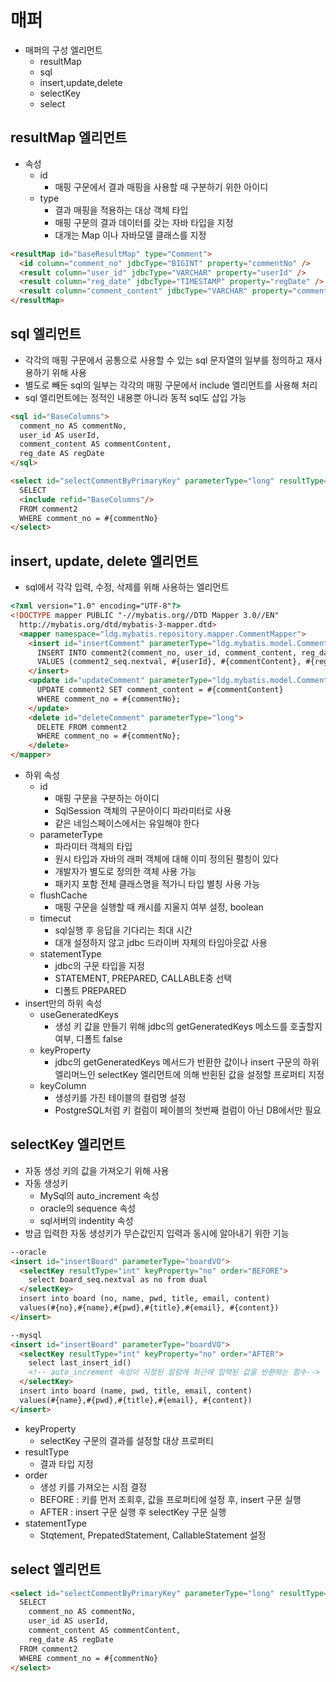 # 매퍼
- 매퍼의 구성 엘리먼트
  - resultMap
  - sql
  - insert,update,delete
  - selectKey
  - select

## resultMap 엘리먼트
- 속성
  - id
    - 매핑 구문에서 결과 매핑을 사용할 때 구분하기 위한 아이디
  - type
    - 결과 매핑을 적용하는 대상 객체 타입
    - 매핑 구문의 결과 데이터를 갖는 자바 타입을 지정
    - 대개는 Map 이나 자바모델 클래스를 지정   

```html
<resultMap id="baseResultMap" type="Comment">
  <id column="comment_no" jdbcType="BIGINT" property="commentNo" />
  <result column="user_id" jdbcType="VARCHAR" property="userId" />
  <result column="reg_date" jdbcType="TIMESTAMP" property="regDate" />
  <result column="comment_content" jdbcType="VARCHAR" property="commentContent" />
</resultMap>
```

## sql 엘리먼트
- 각각의 매핑 구문에서 공통으로 사용할 수 있는 sql 문자열의 일부를 정의하고 재사용하기 위해 사용
- 별도로 빼둔 sql의 일부는 각각의 매핑 구문에서 include 엘리먼트를 사용해 처리
- sql 엘리먼트에는 정적인 내용뿐 아니라 동적 sql도 삽입 가능   

```html
<sql id="BaseColumns">
  comment_no AS commentNo,
  user_id AS userId,
  comment_content AS commentContent,
  reg_date AS regDate
</sql>

<select id="selectCommentByPrimaryKey" parameterType="long" resultType="ldg.mybatis.model.Comment">
  SELECT
  <include refid="BaseColumns"/>
  FROM comment2
  WHERE comment_no = #{commentNo}
</select>
```

## insert, update, delete 엘리먼트
- sql에서 각각 입력, 수정, 삭제를 위해 사용하는 엘리먼트   

```html
<?xml version="1.0" encoding="UTF-8"?>
<!DOCTYPE mapper PUBLIC "-//mybatis.org//DTD Mapper 3.0//EN" 
  http://mybatis.org/dtd/mybatis-3-mapper.dtd>
  <mapper namespace="ldg.mybatis.repository.mapper.CommentMapper">
    <insert id="insertComment" parameterType="ldg.mybatis.model.Comment">
      INSERT INTO comment2(comment_no, user_id, comment_content, reg_date)
      VALUES (comment2_seq.nextval, #{userId}, #{commentContent}, #{regDate})
    </insert>
    <update id="updateComment" parameterType="ldg.mybatis.model.Comment">
      UPDATE comment2 SET comment_content = #{commentContent}
      WHERE comment_no = #{commentNo};
    </update>
    <delete id="deleteComment" parameterType="long">
      DELETE FROM comment2
      WHERE comment_no = #{commentNo};
    </delete>
</mapper>
```

- 하위 속성
  - id
    - 매핑 구문을 구분하는 아이디
    - SqlSession 객체의 구문아이디 파라미터로 사용
    - 같은 네임스페이스에서는 유일해야 한다
  - parameterType
    - 파라미터 객체의 타입
    - 원시 타입과 자바의 래퍼 객체에 대해 이미 정의된 펼칭이 있다
    - 개발자가 별도로 정의한 객체 사용 가능
    - 패키지 포함 전체 클래스명을 적가니 타입 별칭 사용 가능
  - flushCache
    - 매핑 구문을 실행할 때 캐시를 지울지 여부 설정, boolean
  - timecut
    - sql실행 후 응답을 기다리는 최대 시간
    - 대개 설정하지 않고 jdbc 드라이버 자체의 타임아웃값 사용
  - statementType
    - jdbc의 구문 타입을 지정
    - STATEMENT, PREPARED, CALLABLE중 선택
    - 디폴트 PREPARED
- insert만의 하위 속성
  - useGeneratedKeys
    - 생성 키 값을 만들기 위해 jdbc의 getGeneratedKeys 메소드를 호출할지 여부, 디폴트 false
  - keyProperty
    - jdbc의 getGeneratedKeys 메서드가 반환한 값이나 insert 구문의 하위 엘리머느인 selectKey 엘리먼트에 의해 반횐된 값을 설정할 프로퍼티 지정
  - keyColumn
    - 생성키를 가진 테이블의 컬럼명 설정
    - PostgreSQL처럼 키 컬럼이 페이블의 첫번째 컬럼이 아닌 DB에서만 필요   

## selectKey 엘리먼트
- 자동 생성 키의 값을 가져오기 위해 사용
- 자동 생성키
  - MySql의 auto_increment 속성
  - oracle의 sequence 속성
  - sql서버의 indentity 속성
- 방금 입력한 자동 생성키가 무슨값인지 입력과 동시에 알아내기 위한 기능   

```html
--oracle
<insert id="insertBoard" parameterType="boardVO">
  <selectKey resultType="int" keyProperty="no" order="BEFORE">
    select board_seq.nextval as no from dual
  </selectKey>
  insert into board (no, name, pwd, title, email, content)
  values(#{no},#{name},#{pwd},#{title},#{email}, #{content})
</insert>

--mysql
<insert id="insertBoard" parameterType="boardVO">
  <selectKey resultType="int" keyProperty="no" order="AFTER">
    select last_insert_id() 
    <!-- auto_increment 속성이 지정된 칼럼에 최근에 입력된 값을 반환하는 함수-->
  </selectKey>
  insert into board (name, pwd, title, email, content)
  values(#{name},#{pwd},#{title},#{email}, #{content})
</insert>

```

- keyProperty
  - selectKey 구문의 결과를 설정할 대상 프로퍼티
- resultType
  - 결과 타입 지정
- order
  - 생성 키를 가져오는 시점 결정
  - BEFORE : 키를 먼저 조회후, 값을 프로퍼티에 설정 후, insert 구문 실행
  - AFTER : insert 구문 실행 후 selectKey 구문 실행
- statementType
  - Stqtement, PrepatedStatement, CallableStatement 설정   

## select 엘리먼트   

```html
<select id="selectCommentByPrimaryKey" parameterType="long" resultType="Comment">
  SELECT
    comment_no AS commentNo,
    user_id AS userId,
    comment_content AS commentContent,
    reg_date AS regDate
  FROM comment2
  WHERE comment_no = #{commentNo}
</select>
```


